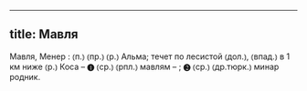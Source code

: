
---
title: Мавля
---
Мавля, Менер
: ⦅п.⦆ ⦅пр.⦆ ⦅р.⦆ Альма; течет по лесистой ⦅дол.⦆, ⦅впад.⦆ в 1 км ниже ⦅р.⦆ Коса – ❶ ⦅ср.⦆ ⦅рпл.⦆ мавлям – ; ❷ ⦅ср.⦆ ⦅др.тюрк.⦆ минар родник. 
